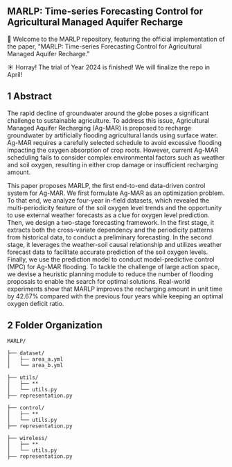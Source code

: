 ## MARLP: Time-series Forecasting Control for Agricultural Managed Aquifer Recharge

🌊 Welcome to the MARLP repository, featuring the official implementation of the paper, "MARLP: Time-series Forecasting Control for Agricultural Managed Aquifer Recharge."

☀️ Horray! The trial of Year 2024 is finished! We will finalize the repo in April!

## 1 Abstract

The rapid decline of groundwater around the globe poses a significant challenge to sustainable agriculture. To address this issue, Agricultural Managed Aquifer Recharging (Ag-MAR) is proposed to recharge groundwater by artificially flooding agricultural lands using surface water. Ag-MAR requires a carefully selected schedule to avoid excessive flooding impacting the oxygen absorption of crop roots. However, current Ag-MAR scheduling fails to consider complex environmental factors such as weather and soil oxygen, resulting in either crop damage or insufficient recharging amount.

This paper proposes MARLP, the first end-to-end data-driven control system for Ag-MAR. We first formulate Ag-MAR as an optimization problem. To that end, we analyze four-year in-field datasets, which revealed the multi-periodicity feature of the soil oxygen level trends and the opportunity to use external weather forecasts as a clue for oxygen level prediction. Then, we design a two-stage forecasting framework. In the first stage, it extracts both the cross-variate dependency and the periodicity patterns from historical data, to conduct a preliminary forecasting. In the second stage, it leverages the weather-soil causal relationship and utilizes weather forecast data to facilitate accurate prediction of the soil oxygen levels. Finally, we use the prediction model to conduct model-predictive control (MPC) for Ag-MAR flooding. To tackle the challenge of large action space, we devise a heuristic planning module to reduce the number of flooding proposals to enable the search for optimal solutions. Real-world experiments show that MARLP improves the recharging amount in unit time by 42.67% compared with the previous four years while keeping an optimal oxygen deficit ratio.

## 2 Folder Organization

```plaintext
MARLP/

├── dataset/
│   ├── area_a.yml
│   └── area_b.yml

├── utils/ 
│   ├── **
│   └── utils.py
├── representation.py

├── control/ 
│   ├── **
│   └── utils.py
├── representation.py

├── wireless/ 
│   ├── **
│   └── utils.py
├── representation.py

```
